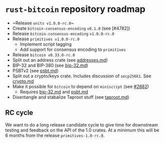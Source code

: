 # `rust-bitcoin` repository roadmap

* ~Release `units v1.0.0-rc.0`~
* Create `bitcoin-consensus-encoding` `v0.1.0` (see [#4782])
* Release `bitcoin-consensus-encoding` `v1.0.0-rc.0`
* Release `primitives v1.0.0-rc.0`
  * Implement script tagging
  * Add support for consensus encoding to `primitives`
* Release `bitcoin v0.33.0-rc.0`
* Split out an address crate (see [addresses.md])
* BIP-32 and BIP-380 (see [bip-32.md])
* PSBTv2 (see [psbt.md])
* Split out a crypto/keys crate. Includes discussion of `secp256k1`. See [crypto.md]
* Make it possible for `bitcoin` to depend on `miniscript` (see [#2882])
    - Requires [bip-32.md] and [psbt.md]
* Disentangle and stabalize Taproot stuff (see [taproot.md])

## RC cycle

We want to do a long release candidate cycle to give time for downstream testing and feedback on the
API of the 1.0 crates. At a minimum this will be 6 months from the release `primitives-1.0-rc.0`.

[addresses.md]: ./addresses.md
[bip-32.md]: ./bip-32.md
[crypto.md]: ./crypto.md
[psbt.md]: ./psbt.md
[taproot.md]: ./taproot.md
[#2882]: <https://github.com/rust-bitcoin/rust-bitcoin/issues/2882>
